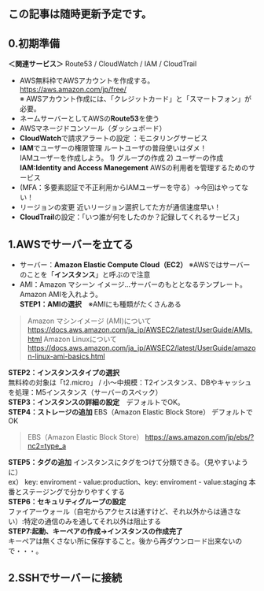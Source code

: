 ## この記事は随時更新予定です。
## 0.初期準備
**＜関連サービス＞**
Route53 / CloudWatch / IAM / CloudTrail
- AWS無料枠でAWSアカウントを作成する。 https://aws.amazon.com/jp/free/  
※ AWSアカウント作成には、「クレジットカード」と「スマートフォン」が必要。 
- ネームサーバーとしてAWSの**Route53**を使う
- AWSマネージドコンソール（ダッシュボード）
- **CloudWatch**で請求アラートの設定 ：モニタリングサービス
- **IAM**でユーザーの権限管理 ルートユーザの普段使いはダメ！  
  IAMユーザーを作成しよう。 1) グループの作成 2) ユーザーの作成  
  **IAM:Identity and Access Manegement** AWSの利用者を管理するためのサービス
- (MFA：多要素認証で不正利用からIAMユーザーを守る）→今回はやってない！
- リージョンの変更 近いリージョン選択してた方が通信速度早い！
- **CloudTrail**の設定：「いつ誰が何をしたのか？記録してくれるサービス」

## 1.AWSでサーバーを立てる
- サーバー：**Amazon Elastic Compute Cloud（EC2）** ※AWSではサーバーのことを「**インスタンス**」と呼ぶので注意
- AMI：Amazon マシーン イメージ…サーバーのもととなるテンプレート。Amazon AMIを入れよう。  
**STEP1：AMIの選択**　※AMIにも種類がたくさんある  
 > Amazon マシンイメージ (AMI)について https://docs.aws.amazon.com/ja_jp/AWSEC2/latest/UserGuide/AMIs.html
   Amazon Linuxについて https://docs.aws.amazon.com/ja_jp/AWSEC2/latest/UserGuide/amazon-linux-ami-basics.html  
 >
**STEP2：インスタンスタイプの選択**  
  無料枠の対象は「t2.micro」 / 小〜中規模：T2インスタンス、DBやキャッシュを処理：M5インスタンス（サーバーのスペック）  
**STEP3：インスタンスの詳細の設定**　デフォルトでOK。  
**STEP4：ストレージの追加**  EBS（Amazon Elastic Block Store） デフォルトでOK  
 > EBS（Amazon Elastic Block Store） https://aws.amazon.com/jp/ebs/?nc2=type_a  
>
**STEP5：タグの追加** インスタンスにタグをつけて分類できる。（見やすいように）  
ex） key: enviroment - value:production、key: enviroment - value:staging 本番とステージングで分かりやすくする  
**STEP6：セキュリティグループの設定**  
ファイアーウォール（自宅からアクセスは通すけど、それ以外からは通さない）:特定の通信のみを通してそれ以外は阻止する  
**STEP7:起動、キーペアの作成→インスタンスの作成完了**  
キーペアは無くさない所に保存すること。後から再ダウンロード出来ないので・・・。

## 2.SSHでサーバーに接続

